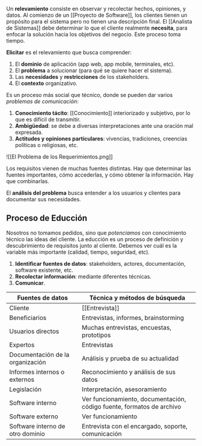 Un **relevamiento** consiste en observar y recolectar hechos, opiniones, y datos. Al comienzo de un [[Proyecto de Software]], los clientes tienen un propósito para el sistema pero no tienen una descripción final. El [[Analista de Sistemas]] debe determinar lo que el cliente realmente **necesita**, para enfocar la solución hacia los objetivos del negocio. Este proceso toma tiempo.

**Elicitar** es el relevamiento que busca comprender:

1. El **dominio** de aplicación (app web, app mobile, terminales, etc).
2. El **problema** a solucionar (para qué se quiere hacer el sistema).
3. Las **necesidades** y **restricciones** de los stakeholders.
4. El **contexto** organizativo.

Es un proceso más social que técnico, donde se pueden dar varios *problemas de comunicación*:

1. **Conocimiento tácito**: [[Conocimiento]] interiorizado y subjetivo, por lo que es difícil de transmitir.
2. **Ambigüedad**: se debe a diversas interpretaciones ante una oración mal expresada.
3. **Actitudes y opiniones particulares**: vivencias, tradiciones, creencias políticas o religiosas, etc.

![[El Problema de los Requerimientos.png]]

Los requisitos vienen de muchas fuentes distintas. Hay que determinar las fuentes importantes, cómo accederlas, y cómo obtener la información. Hay que combinarlas. 

El **análisis del problema** busca entender a los usuarios y clientes para documentar sus necesidades.

## Proceso de Educción

Nosotros no tomamos pedidos, sino que *potenciamos* con conocimiento técnico las ideas del cliente. La educción es un proceso de definición y descubrimiento de requisitos junto al cliente. Debemos ver cuál es la variable más importante (calidad, tiempo, seguridad, etc).

1. **Identificar fuentes de datos**: stakeholders, actores, documentación, software existente, etc.
2. **Recolectar información**: mediante diferentes técnicas.
3. **Comunicar**.

| Fuentes de datos                 | Técnica y métodos de búsqueda                                         |
| -------------------------------- | --------------------------------------------------------------------- |
| Cliente                          | [[Entrevista]]                                                        |
| Beneficiarios                    | Entrevistas, informes, brainstorming                                  |
| Usuarios directos                | Muchas entrevistas, encuestas, prototipos                             |
| Expertos                         | Entrevistas                                                           |
| Documentación de la organización | Análisis y prueba de su actualidad                                    |
| Informes internos o externos     | Reconocimiento y análisis de sus datos                                |
| Legislación                      | Interpretación, asesoramiento                                         |
| Software interno                 | Ver funcionamiento, documentación, código fuente, formatos de archivo |
| Software externo                 | Ver funcionamiento                                                    |
| Software interno de otro dominio | Entrevista con el encargado, soporte, comunicación                    |
